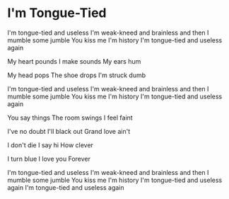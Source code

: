 # I'm Tongue-Tied

I'm tongue-tied and useless
I'm weak-kneed and brainless and then
I mumble some jumble
You kiss me I'm history
I'm tongue-tied and useless again

My heart pounds
I make sounds
My ears hum

My head pops
The shoe drops
I'm struck dumb

I'm tongue-tied and useless
I'm weak-kneed and brainless and then
I mumble some jumble
You kiss me I'm history
I'm tongue-tied and useless again

You say things
The room swings
I feel faint

I've no doubt
I'll black out
Grand love ain't

I don't die
I say hi
How clever

I turn blue
I love you
Forever

I'm tongue-tied and useless
I'm weak-kneed and brainless and then
I mumble some jumble
You kiss me I'm history
I'm tongue-tied and useless again
I'm tongue-tied and useless again

